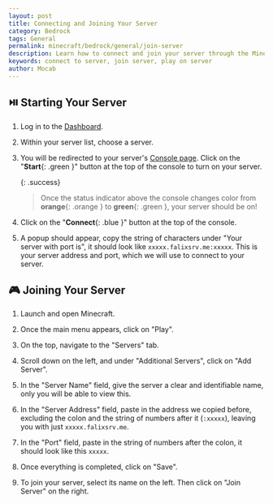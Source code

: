 ```yaml
---
layout: post
title: Connecting and Joining Your Server
category: Bedrock
tags: General
permalink: minecraft/bedrock/general/join-server
description: Learn how to connect and join your server through the Minecraft launcher.
keywords: connect to server, join server, play on server
author: Mocab
---
```


## :play_or_pause_button: Starting Your Server

1. Log in to the [Dashboard](https://client.falixnodes.net/).

2. Within your server list, choose a server.

3. You will be redirected to your server's [Console page](https://client.falixnodes.net/server/console). Click on the "**Start**{: .green }" button at the top of the console to turn on your server.

    {: .success}

    > Once the status indicator above the console changes color from **orange**{: .orange } to **green**{: .green }, your server should be on!

4. Click on the "**Connect**{: .blue }" button at the top of the console.

5. A popup should appear, copy the string of characters under "Your server with port is", it should look like `xxxxx.falixsrv.me:xxxxx`. This is your server address and port, which we will use to connect to your server.

## :video_game: Joining Your Server

1. Launch and open Minecraft.

2. Once the main menu appears, click on "Play".

3. On the top, navigate to the "Servers" tab.

4. Scroll down on the left, and under "Additional Servers", click on "Add Server".

5. In the "Server Name" field, give the server a clear and identifiable name, only you will be able to view this.

6. In the "Server Address" field, paste in the address we copied before, excluding the colon and the string of numbers after it (`:xxxxx`), leaving you with just `xxxxx.falixsrv.me`.

7. In the "Port" field, paste in the string of numbers after the colon, it should look like this `xxxxx`.

8. Once everything is completed, click on "Save".

9. To join your server, select its name on the left. Then click on "Join Server" on the right.
